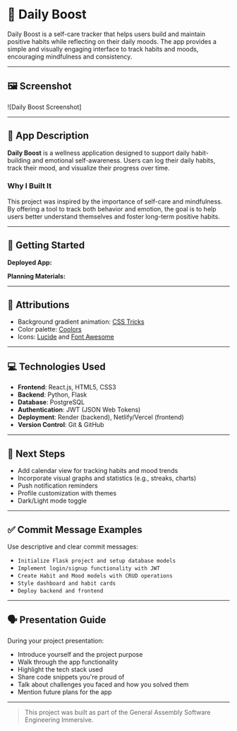 
# 🌟 Daily Boost

Daily Boost is a self-care tracker that helps users build and maintain positive habits while reflecting on their daily moods. The app provides a simple and visually engaging interface to track habits and moods, encouraging mindfulness and consistency.

---

## 🖼️ Screenshot

![Daily Boost Screenshot]

---

## 📝 App Description

**Daily Boost** is a wellness application designed to support daily habit-building and emotional self-awareness. Users can log their daily habits, track their mood, and visualize their progress over time.

### Why I Built It

This project was inspired by the importance of self-care and mindfulness. By offering a tool to track both behavior and emotion, the goal is to help users better understand themselves and foster long-term positive habits.

---

## 🚀 Getting Started

**Deployed App:**  


**Planning Materials:**  

---

## 🙏 Attributions

- Background gradient animation: [CSS Tricks](https://css-tricks.com/)
- Color palette: [Coolors](https://coolors.co)
- Icons: [Lucide](https://lucide.dev) and [Font Awesome](https://fontawesome.com)

---

## 💻 Technologies Used

- **Frontend**: React.js, HTML5, CSS3
- **Backend**: Python, Flask
- **Database**: PostgreSQL
- **Authentication**: JWT (JSON Web Tokens)
- **Deployment**: Render (backend), Netlify/Vercel (frontend)
- **Version Control**: Git & GitHub

---

## 🚧 Next Steps

- Add calendar view for tracking habits and mood trends
- Incorporate visual graphs and statistics (e.g., streaks, charts)
- Push notification reminders
- Profile customization with themes
- Dark/Light mode toggle

---

## ✅ Commit Message Examples

Use descriptive and clear commit messages:

- `Initialize Flask project and setup database models`
- `Implement login/signup functionality with JWT`
- `Create Habit and Mood models with CRUD operations`
- `Style dashboard and habit cards`
- `Deploy backend and frontend`

---

## 🗣️ Presentation Guide

During your project presentation:

- Introduce yourself and the project purpose
- Walk through the app functionality
- Highlight the tech stack used
- Share code snippets you're proud of
- Talk about challenges you faced and how you solved them
- Mention future plans for the app

---

> This project was built as part of the General Assembly Software Engineering Immersive.
